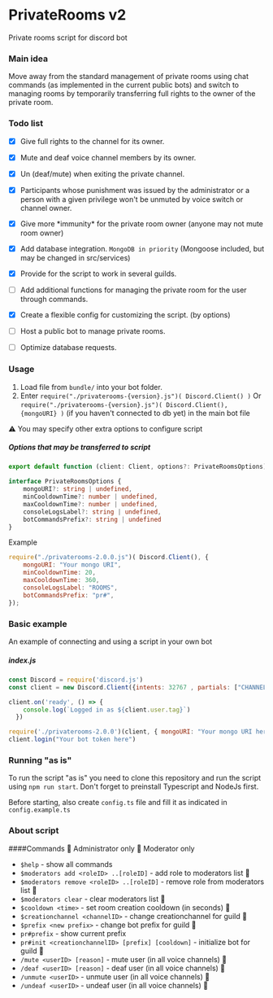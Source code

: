 # PrivateRooms v2
Private rooms script for discord bot

### Main idea
Move away from the standard management of private rooms using chat commands (as implemented in the current public bots) and switch to managing rooms by temporarily transferring full rights to the owner of the private room.

### Todo list
- [x] Give full rights to the channel for its owner.
- [x] Mute and deaf voice channel members by its owner.
- [X] Un (deaf/mute) when exiting the private channel.
- [x] Participants whose punishment was issued by the administrator or a person with a given privilege won't be unmuted by voice switch or channel owner.
- [x] Give more \*immunity* for the private room owner (anyone may not mute room owner)
- [x] Add database integration. `MongoDB in priority` (Mongoose included, but may be changed in src/services)
- [x] Provide for the script to work in several guilds.
- [ ] Add additional functions for managing the private room for the user through commands.
- [x] Create a flexible config for customizing the script. (by options)
- [ ] Host a public bot to manage private rooms.
- [ ] Optimize database requests.


### Usage
1. Load file from `bundle/` into your bot folder.
2. Enter `require("./privaterooms-{version}.js")( Discord.Client() )` Or `require("./privaterooms-{version}.js")( Discord.Client(), {mongoURI} )` (if you haven't connected to db yet) in the main bot file

⚠️ You may specify other extra options to configure script


##### Options that may be transferred to script
```ts
export default function (client: Client, options?: PrivateRoomsOptions);

interface PrivateRoomsOptions {
    mongoURI?: string | undefined,
    minCooldownTime?: number | undefined,
    maxCooldownTime?: number | undefined,
    consoleLogsLabel?: string | undefined,
    botCommandsPrefix?: string | undefined
}
```
Example
```js
require("./privaterooms-2.0.0.js")( Discord.Client(), {
    mongoURI: "Your mongo URI",
    minCooldownTime: 20,
    maxCooldownTime: 360,
    consoleLogsLabel: "ROOMS",
    botCommandsPrefix: "pr#",
});
```

### Basic example
An example of connecting and using a script in your own bot

##### index.js
```js
const Discord = require('discord.js')
const client = new Discord.Client({intents: 32767 , partials: ["CHANNEL", "GUILD_MEMBER", "USER", "MESSAGE"]})

client.on('ready', () => {
    console.log(`Logged in as ${client.user.tag}`)
  })

require('./privaterooms-2.0.0')(client, { mongoURI: "Your mongo URI here" })
client.login("Your bot token here")
```

### Running "as is"
To run the script "as is" you need to clone this repository and run the script using `npm run start`. 
Don't forget to preinstall Typescript and NodeJs first.

Before starting, also create `config.ts` file and fill it as indicated in `config.example.ts`

### About script
####Commands
🔸 Administrator only 🔹 Moderator only

- `$help` - show all commands
- `$moderators add <roleID> ..[roleID]` - add role to moderators list 🔸
- `$moderators remove <roleID> ..[roleID]` - remove role from moderators list 🔸
- `$moderators clear` - clear moderators list 🔸
- `$cooldown <time>` - set room creation cooldown (in seconds) 🔸
- `$creationchannel <channelID>` - change creationchannel for guild 🔸
- `$prefix <new prefix>` - change bot prefix for guild 🔸
- `pr#prefix` - show current prefix
- `pr#init <creationchannelID> [prefix] [cooldown]` - initialize bot for guild 🔸
- `/mute <userID> [reason]` - mute user (in all voice channels) 🔹
- `/deaf <userID> [reason]` - deaf user (in all voice channels) 🔹
- `/unmute <userID>` - unmute user (in all voice channels) 🔹
- `/undeaf <userID>` - undeaf user (in all voice channels) 🔹